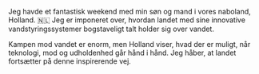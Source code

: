 Jeg havde et fantastisk weekend med min søn og mand i vores naboland, Holland. 🇳🇱 Jeg er imponeret over, hvordan landet med sine innovative vandstyringssystemer bogstaveligt talt holder sig over vandet.

Kampen mod vandet er enorm, men Holland viser, hvad der er muligt, når teknologi, mod og udholdenhed går hånd i hånd. Jeg håber, at landet fortsætter på denne inspirerende vej.
